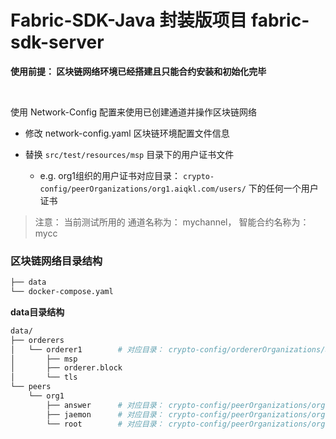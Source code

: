 # Fabric-SDK-Java 封装版项目 fabric-sdk-server

**使用前提： 区块链网络环境已经搭建且只能合约安装和初始化完毕**

&nbsp;

使用 Network-Config 配置来使用已创建通道并操作区块链网络
 
 - 修改 network-config.yaml 区块链环境配置文件信息 
 
 - 替换 `src/test/resources/msp` 目录下的用户证书文件
   - e.g. org1组织的用户证书对应目录： `crypto-config/peerOrganizations/org1.aiqkl.com/users/` 下的任何一个用户证书

> 注意： 当前测试所用的 通道名称为： mychannel， 智能合约名称为： mycc

### 区块链网络目录结构
```bash
├── data
└── docker-compose.yaml
```


**data目录结构**
```bash
data/
├── orderers
│   └── orderer1        # 对应目录： crypto-config/ordererOrganizations/aiqkl.com/orderers/orderer1.aiqkl.com
│       ├── msp
│       ├── orderer.block
│       └── tls
└── peers
    └── org1
        ├── answer      # 对应目录： crypto-config/peerOrganizations/org1.aiqkl.com/peers/peer1.org1.aiqkl.com
        ├── jaemon      # 对应目录： crypto-config/peerOrganizations/org1.aiqkl.com/peers/peer2.org1.aiqkl.com
        └── root        # 对应目录： crypto-config/peerOrganizations/org1.aiqkl.com/peers/peer0.org1.aiqkl.com

```